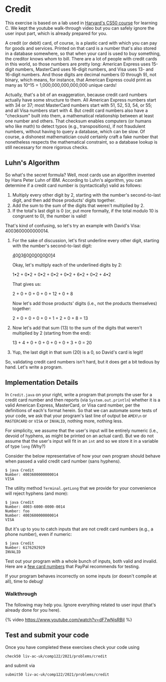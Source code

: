 # Credit

This exercise is based on a lab used in [Harvard's CS50 course](https://cs50.harvard.edu/x/2020/psets/1/credit/) for learning C. We kept the youtube walk-through video but you can safely ignore the user input part, which is already prepared for you.

A credit (or debit) card, of course, is a plastic card with which you can pay for goods and services. Printed on that card is a number that's also stored in a database somewhere, so that when your card is used to buy something, the creditor knows whom to bill. There are a lot of people with credit cards in this world, so those numbers are pretty long: American Express uses 15-digit numbers, MasterCard uses 16-digit numbers, and Visa uses 13- and 16-digit numbers.  And those digits are decimal numbers (0 through 9), not binary, which means, for instance, that American Express could print as many as 10^15 = 1,000,000,000,000,000 unique cards!

Actually, that's a bit of an exaggeration, because credit card numbers actually have some structure to them. All American Express numbers start with 34 or 37; most MasterCard numbers start with 51, 52, 53, 54, or 55; and all Visa numbers start with 4. But credit card numbers also have a "checksum" built into them, a mathematical relationship between at least one number and others. That checksum enables computers (or humans who like math) to detect typos (e.g., transpositions), if not fraudulent numbers, without having to query a database, which can be slow. Of course, a dishonest mathematician could certainly craft a fake number that nonetheless respects the mathematical constraint, so a database lookup is still necessary for more rigorous checks.

## Luhn's Algorithm

So what's the secret formula?  Well, most cards use an algorithm invented by Hans Peter Luhn of IBM. According to Luhn's algorithm, you can determine if a credit card number is (syntactically) valid as follows:

1. Multiply every other digit by 2, starting with the number's second-to-last digit, and then add those products' digits together.
1. Add the sum to the sum of the digits that weren't multiplied by 2.
1. If the total's last digit is 0 (or, put more formally, if the total modulo 10 is congruent to 0), the number is valid!

That's kind of confusing, so let's try an example with David's Visa: 4003600000000014.

1. For the sake of discussion, let's first underline every other digit, starting with the number's second-to-last digit:

   <u>4</u>0<u>0</u>3<u>6</u>0<u>0</u>0<u>0</u>0<u>0</u>0<u>0</u>0<u>1</u>4

   Okay, let's multiply each of the underlined digits by 2:

   1•2 + 0•2 + 0•2 + 0•2 + 0•2 + 6•2 + 0•2 + 4•2

   That gives us:

   2 + 0 + 0 + 0 + 0 + 12 + 0 + 8

   Now let's add those products' digits (i.e., not the products themselves) together:

   2 + 0 + 0 + 0 + 0 + 1 + 2 + 0 + 8 = 13

1. Now let's add that sum (13) to the sum of the digits that weren't multiplied by 2 (starting from the end):

   13 + 4 + 0 + 0 + 0 + 0 + 0 + 3 + 0 = 20

1. Yup, the last digit in that sum (20) is a 0, so David's card is legit!

So, validating credit card numbers isn't hard, but it does get a bit tedious by hand. Let's write a program.

## Implementation Details

In `Credit.java` on your right, write a program that prompts the user for a credit card number and then reports (via `System.out.println`) whether it is a valid American Express, MasterCard, or Visa card number, per the definitions of each's format herein. So that we can automate some tests of your code, we ask that your program's last line of output be `AMEX\n` or `MASTERCARD` or `VISA` or `INVALID`, nothing more, nothing less. 

For simplicity, we assume that the user's input will be entirely numeric (i.e., devoid of hyphens, as might be printed on an actual card). But we do not assume that the user's input will fit in an `int` and so we store it in a variable of type `long` (Why?)


Consider the below representative of how your own program should behave when passed a valid credit card number (sans hyphens).

```
$ java Credit
Number: 4003600000000014
VISA
```

The utility method `Terminal.getLong` that we provide for your convenience will reject hyphens (and more):

```
$ java Credit
Number: 4003-6000-0000-0014
Number: foo
Number: 4003600000000014
VISA
```

But it's up to you to catch inputs that are not credit card numbers (e.g., a phone number), even if numeric:

```
$ java Credit
Number: 6176292929
INVALID
```

Test out your program with a whole bunch of inputs, both valid and invalid. Here are a [few card numbers](https://developer.paypal.com/docs/classic/payflow/payflow-pro/payflow-pro-testing/#credit-card-numbers-for-testing) that PayPal recommends for testing.

If your program behaves incorrectly on some inputs (or doesn't compile at all), time to debug!

### Walkthrough
The following may help you. Ignore everything related to user input (that's already done for you here).

{% video https://www.youtube.com/watch?v=dF7wNjsRBjI %}



## Test and submit your code

Once you have completed these exercises check your code using

```
check50 liv-ac-uk/comp122/2021/problems/credit
```

and submit via

```
submit50 liv-ac-uk/comp122/2021/problems/credit
```

